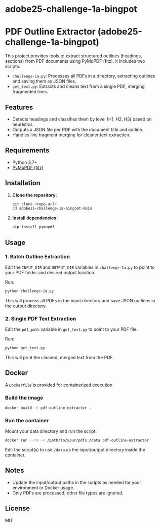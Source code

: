 # adobe25-challenge-1a-bingpot
# PDF Outline Extractor (adobe25-challenge-1a-bingpot)

This project provides tools to extract structured outlines (headings, sections) from PDF documents using PyMuPDF (fitz). It includes two scripts:

- `challenge-1a.py`: Processes all PDFs in a directory, extracting outlines and saving them as JSON files.
- `get_text.py`: Extracts and cleans text from a single PDF, merging fragmented lines.

## Features
- Detects headings and classifies them by level (H1, H2, H3) based on heuristics.
- Outputs a JSON file per PDF with the document title and outline.
- Handles line fragment merging for cleaner text extraction.

## Requirements
- Python 3.7+
- [PyMuPDF (fitz)](https://pymupdf.readthedocs.io/en/latest/)

## Installation

1. **Clone the repository:**
   ```bash
   git clone <repo-url>
   cd adobe25-challenge-1a-bingpot-main
   ```
2. **Install dependencies:**
   ```bash
   pip install pymupdf
   ```

## Usage

### 1. Batch Outline Extraction
Edit the `INPUT_DIR` and `OUTPUT_DIR` variables in `challenge-1a.py` to point to your PDF folder and desired output location.

Run:
```bash
python challenge-1a.py
```
This will process all PDFs in the input directory and save JSON outlines in the output directory.

### 2. Single PDF Text Extraction
Edit the `pdf_path` variable in `get_text.py` to point to your PDF file.

Run:
```bash
python get_text.py
```
This will print the cleaned, merged text from the PDF.

## Docker
A `Dockerfile` is provided for containerized execution.

### Build the image
```bash
docker build -t pdf-outline-extractor .
```

### Run the container
Mount your data directory and run the script:
```bash
docker run --rm -v /path/to/your/pdfs:/data pdf-outline-extractor
```
Edit the script(s) to use `/data` as the input/output directory inside the container.

## Notes
- Update the input/output paths in the scripts as needed for your environment or Docker usage.
- Only PDFs are processed; other file types are ignored.

## License
MIT
